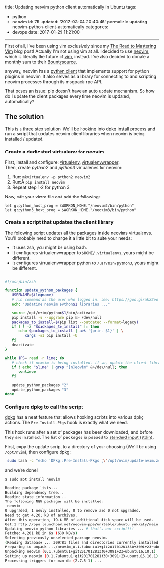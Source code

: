 title: Updating neovim python client automatically in Ubuntu
tags:
  - python
  - neovim
id: 75
updated: '2017-03-04 20:40:46'
permalink: updating-neovim-python-client-automatically
categories:
  - devops
date: 2017-01-29 11:21:00
---

First of all, I've been using vim exclusively since my [The Road to Mastering Vim](/2016/12/12/the-road-to-mastering-vim/) blog post! Actually I'm not using vim at all. I decided to use [neovim](https://neovim.io/), which is literally the future of [vim](http://www.vim.org/), instead. I've also decided to donate a monthly sum to their [Bountysource](https://salt.bountysource.com/teams/neovim).

anyway, neovim has a [python client](https://github.com/neovim/python-client) that implements support for python plugins in neovim. It also serves as a library for connecting to and scripting neovim processes through its msgpack-rpc API.

That poses an issue: pip doesn't have an auto update mechanism. So how do I update the client packages every time neovim is updated, automatically?

<!-- more -->

## The solution

This is a three step solution. We'll be hooking into dpkg install process and run a script that updates neovim client libraries when neovim is being installed / updated.

### Create a dedicated virtualenv for neovim

First, install and configure: [virtualenv](https://pypi.python.org/pypi/virtualenv), [virtualenvwrapper](https://virtualenvwrapper.readthedocs.io).  
 Then, create *python2* and *python3* virtualenvs for neovim:

1. Run: `mkvirtualenv -p python2 neovim2`
2. Run:Â `pip install neovim`
3. Repeat step 1-2 for python 3

Now, edit your vimrc file and add the following:

```vim
let g:python_host_prog = $WORKON_HOME."/neovim2/bin/python"
let g:python3_host_prog = $WORKON_HOME."/neovim3/bin/python"
```

### Create a script that updates the client library

The following script updates all the packages inside neovims virtualenvs.  
 You'll probably need to change it a little bit to suite your needs:

- It uses zsh, you might be using bash.
- It configures virtualenvwrapper to `$HOME/.virtualenvs`, yours might be different.
- It configures virtualenvwrapper python to `/usr/bin/python3`, yours might be different.

```bash

#!/usr/bin/zsh

function update_python_packages {
   USERNAME=$(logname)
   # run command as the user who logged in. see: https://goo.gl/akX2eo
   echo "Updating neovim python$1 libraries ..."

   source /opt/nvim/python$1/bin/activate
   pip install -u --upgrade pip &> /dev/null
   packages_to_install=$(pip list --outdated --format=legacy)
   if [ ! -z "$packages_to_install" ]; then
      echo $packages_to_install | awk '{print $1}' | \
         xargs -n1 pip install -U
   fi
   deactivate
}

while IFS= read -r line; do
   # check if neovim is being installed. if so, update the client libraries!
   if ! echo "$line" | grep "[n]eovim" &>/dev/null; then
      continue
   fi

   update_python_packages "2"
   update_python_packages "3"
done
```

### Configure dpkg to call the script

[dpkg](https://en.wikipedia.org/wiki/Dpkg) has a neat feature that allows hooking scripts into various dpkg actions. The `Pre-Install-Pkgs` hook is exactly what we need.

This hook runs after a set of packages has been downloaded, and before they are installed. The list of packages is passed to [standard input (stdin)](https://en.wikipedia.org/wiki/Standard_streams#Standard_input_.28stdin.29).

First, copy the update script to a directory of your choosing (We'll be using `/opt/nvim`), then configure dpkg:

```bash
 sudo bash -c "echo 'DPkg::Pre-Install-Pkgs {\"/opt/nvim/update-nvim.zsh\";};' > /etc/apt/apt.conf.d/99update-nvim"  
```

and we're done!


```bash
$ sudo apt install neovim

Reading package lists...
Building dependency tree...
Reading state information...
The following NEW packages will be installed:
 neovim
0 upgraded, 1 newly installed, 0 to remove and 0 not upgraded.
Need to get 4,201 kB of archives.
After this operation, 19.6 MB of additional disk space will be used.
Get:1 http://ppa.launchpad.net/neovim-ppa/unstable/ubuntu yakkety/main amd64 neovim amd64 0.1.7ubuntu1+git201701281330+3091+23~ubuntu16.10.1 [4,201 kB]
Updating neovim python libraries ... # that's our script!!!
Fetched 4,201 kB in 6s (630 kB/s)
Selecting previously unselected package neovim.
(Reading database ... 309781 files and directories currently installed.)
Preparing to unpack .../neovim_0.1.7ubuntu1+git201701281330+3091+23~ubuntu16.10.1_amd64.deb ...
Unpacking neovim (0.1.7ubuntu1+git201701281330+3091+23~ubuntu16.10.1) ...
Setting up neovim (0.1.7ubuntu1+git201701281330+3091+23~ubuntu16.10.1) ...
Processing triggers for man-db (2.7.5-1) ...
```
